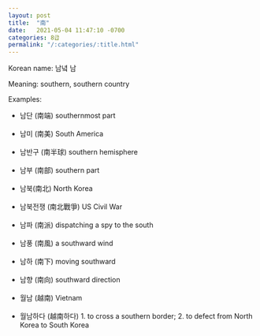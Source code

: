 ```yaml
---
layout: post
title:  "南"
date:   2021-05-04 11:47:10 -0700
categories: 8급
permalink: "/:categories/:title.html"
---
```


Korean name: 남녘 남

Meaning: southern, southern country

Examples:
* 남단 (南端) southernmost part <br><br>
* 남미 (南美) South America <br><br>
* 남반구 (南半球) southern hemisphere <br><br>
* 남부 (南部) southern part <br><br>
* 남북(南北) North Korea <br><br>
* 남북전쟁 (南北戰爭) US Civil War <br><br>
* 남파 (南派) dispatching a spy to the south <br><br>
* 남풍 (南風) a southward wind <br><br>
* 남하 (南下) moving southward <br><br>
* 남향 (南向) southward direction <br><br>
* 월남 (越南) Vietnam <br><br>
* 월남하다 (越南하다) 1. to cross a southern border; 2. to defect from North Korea to South Korea <br><br>
